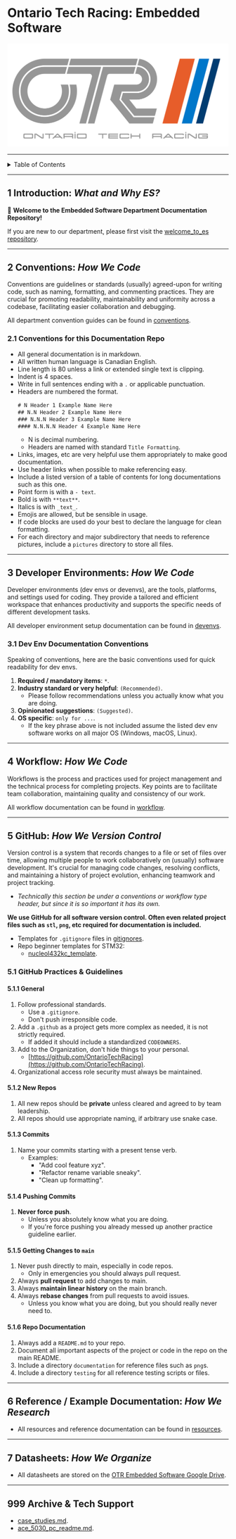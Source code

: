 # Ontario Tech Racing: Embedded Software

![OTR Logo.png](OTR%20Logo.png)

---

<details markdown="1">
  <summary>Table of Contents</summary>

- [1 Introduction: _What and Why ES?_](#1-introduction-what-and-why-es)
- [2 Conventions: _How We Code_](#2-conventions-how-we-code)
    - [2.1 Conventions for this Documentation Repo](#21-conventions-for-this-documentation-repo)
- [3 Developer Environments: _How We
  Code_](#3-developer-environments-how-we-code)
    - [3.1 Dev Env Documentation Conventions](#31-dev-env-documentation-conventions)
- [4 Workflow: _How We Code_](#4-workflow-how-we-code)
- [5 GitHub: _How We Version Control_](#5-github-how-we-version-control)
    - [5.1 GitHub Practices & Guidelines](#51-github-practices--guidelines)
        - [5.1.1 General](#511-general)
        - [5.1.2 New Repos](#512-new-repos)
        - [5.1.3 Commits](#513-commits)
        - [5.1.4 Pushing Commits](#514-pushing-commits)
        - [5.1.5 Getting Changes to `main`](#515-getting-changes-to-main)
        - [5.1.6 Repo Documentation](#516-repo-documentation)
- [6 Reference / Example Documentation: _How We
  Research_](#6-reference--example-documentation-how-we-research)
- [7 Datasheets: _How We Organize_](#7-datasheets-how-we-organize)
- [999 Archive & Tech Support](#999-archive--tech-support)

</details>

---

## 1 Introduction: _What and Why ES?_

👋 **Welcome to the Embedded Software Department Documentation Repository!**

If you are new to our department, please first visit
the [welcome_to_es repository](https://github.com/OntarioTechRacing/welcome_to_es).

---

## 2 Conventions: _How We Code_

Conventions are guidelines or standards (usually) agreed-upon for writing code,
such as naming, formatting, and commenting practices. They are crucial for
promoting readability, maintainability and uniformity across a codebase,
facilitating easier collaboration and debugging.

All department convention guides can be found in [conventions](conventions).

### 2.1 Conventions for this Documentation Repo

- All general documentation is in markdown.
- All written human language is Canadian English.
- Line length is 80 unless a link or extended single text is clipping.
- Indent is 4 spaces.
- Write in full sentences ending with a `.` or applicable punctuation.
- Headers are numbered the format.
    ```
    # N Header 1 Example Name Here
    ## N.N Header 2 Example Name Here
    ### N.N.N Header 3 Example Name Here
    #### N.N.N.N Header 4 Example Name Here
    ```
    - N is decimal numbering.
    - Headers are named with standard `Title Formatting`.
- Links, images, etc are very helpful use them appropriately to make good
  documentation.
- Use header links when possible to make referencing easy.
- Include a listed version of a table of contents for long documentations such
  as this one.
- Point form is with a `- text`.
- Bold is with `**text**`.
- Italics is with `_text_`.
- Emojis are allowed, but be sensible in usage.
- If code blocks are used do your best to declare the language for clean
  formatting.
- For each directory and major subdirectory that needs to reference pictures,
  include a `pictures` directory to store all files.

---

## 3 Developer Environments: _How We Code_

Developer environments (dev envs or devenvs), are the tools, platforms, and
settings used for coding. They provide a tailored and efficient workspace that
enhances productivity and supports the specific needs of different development
tasks.

All developer environment setup documentation can be found
in [devenvs](devenvs).

### 3.1 Dev Env Documentation Conventions

Speaking of conventions, here are the basic conventions used for quick
readability for dev envs.

1. **Required / mandatory items**: `*`.
2. **Industry standard or very helpful**: `(Recommended)`.
    - Please follow recommendations unless you actually know what you are doing.
3. **Opinionated suggestions**: `(Suggested)`.
4. **OS specific**: `only for ...`.
    - If the key phrase above is not included assume the listed dev env software
      works on all major OS (Windows, macOS, Linux).

---

## 4 Workflow: _How We Code_

Workflows is the process and practices used for project management and the
technical process for completing projects. Key points are to facilitate team
collaboration, maintaining quality and consistency of our work.

All workflow documentation can be found in [workflow](workflow).

---

## 5 GitHub: _How We Version Control_

Version control is a system that records changes to a file or set of files over
time, allowing multiple people to work collaboratively on (usually) software
development. It's crucial for managing code changes, resolving conflicts, and
maintaining a history of project evolution, enhancing teamwork and project
tracking.

- _Technically this section be under a conventions or workflow type header, but
  since it is so important it has its own._

**We use GitHub for all software version control. Often even related project
files such as `stl`, `png`, etc required for documentation is included.**

- Templates for `.gitignore` files in [gitignores](gitignores).
- Repo beginner templates for STM32:
    - [nucleol432kc_template](https://github.com/OntarioTechRacing/nucleol432kc_template).

### 5.1 GitHub Practices & Guidelines

#### 5.1.1 General

1. Follow professional standards.
    - Use a `.gitignore`.
    - Don't push irresponsible code.
2. Add a `.github` as a project gets more complex as needed, it is not strictly
   required.
    - If added it should include a standardized `CODEOWNERS`.
3. Add to the Organization, don't hide things to your personal.
    - [https://github.com/OntarioTechRacing](https://github.com/OntarioTechRacing).
4. Organizational access role security must always be maintained.

#### 5.1.2 New Repos

1. All new repos should be **private** unless cleared and agreed to by team
   leadership.
2. All repos should use appropriate naming, if arbitrary use snake case.

#### 5.1.3 Commits

1. Name your commits starting with a present tense verb.
    - Examples:
        - "Add cool feature xyz".
        - "Refactor rename variable sneaky".
        - "Clean up formatting".

#### 5.1.4 Pushing Commits

1. **Never force push**.
    - Unless you absolutely know what you are doing.
    - If you're force pushing you already messed up another practice guideline
      earlier.

#### 5.1.5 Getting Changes to `main`

1. Never push directly to main, especially in code repos.
    - Only in emergencies you should always pull request.
2. Always **pull request** to add changes to main.
3. Always **maintain linear history** on the main branch.
4. Always **rebase changes** from pull requests to avoid issues.
    - Unless you know what you are doing, but you should really never need to.

#### 5.1.6 Repo Documentation

1. Always add a `README.md` to your repo.
2. Document all important aspects of the project or code in the repo on the main
   README.
3. Include a directory `documentation` for reference files such as `png`s.
4. Include a directory `testing` for all reference testing scripts or files.

---

## 6 Reference / Example Documentation: _How We Research_

- All resources and reference documentation can be found
  in [resources](resources).

---

## 7 Datasheets: _How We Organize_

- All datasheets are stored on
  the [OTR Embedded Software Google Drive](https://drive.google.com/drive/folders/0AHPA2ZoOBCtSUk9PVA).

---

## 999 Archive & Tech Support

- [case_studies.md](resources%2Fcase_studies.md).
- [ace_5030_pc_readme.md](resources%2Face_5030_pc_readme.md).
